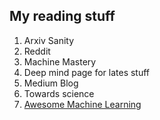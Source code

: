 ## My reading stuff
1. Arxiv Sanity
2. Reddit
3. Machine Mastery
4. Deep mind page for lates stuff
5. Medium Blog
6. Towards science 
7. [Awesome Machine Learning](https://github.com/solaris33/awesome-machine-learning-papers) 

